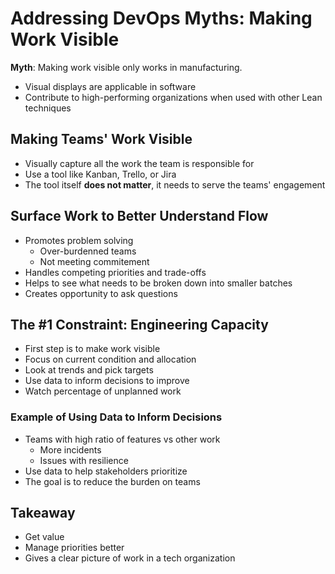 # Addressing DevOps Myths: Making Work Visible

__Myth__: Making work visible only works in manufacturing.

- Visual displays are applicable in software
- Contribute to high-performing organizations when used with other Lean techniques

## Making Teams' Work Visible

- Visually capture all the work the team is responsible for
- Use a tool like Kanban, Trello, or Jira
- The tool itself __does not matter__, it needs to serve the teams' engagement

## Surface Work to Better Understand Flow

- Promotes problem solving
  - Over-burdenned teams
  - Not meeting commitement
- Handles competing priorities and trade-offs
- Helps to see what needs to be broken down into smaller batches
- Creates opportunity to ask questions

## The #1 Constraint: Engineering Capacity

- First step is to make work visible
- Focus on current condition and allocation
- Look at trends and pick targets
- Use data to inform decisions to improve
- Watch percentage of unplanned work

### Example of Using Data to Inform Decisions

- Teams with high ratio of features vs other work
  - More incidents
  - Issues with resilience
- Use data to help stakeholders prioritize
- The goal is to reduce the burden on teams

## Takeaway

- Get value
- Manage priorities better
- Gives a clear picture of work in a tech organization
